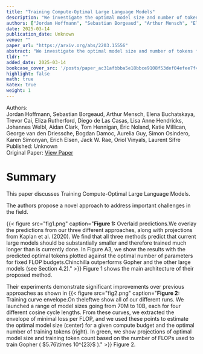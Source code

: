 ```yaml
---
title: "Training Compute-Optimal Large Language Models"
description: "We investigate the optimal model size and number of tokens for training a transformer language model under a given compute budget. We find that current large language models are significantly undertra..."
authors: ["Jordan Hoffmann", "Sebastian Borgeaud", "Arthur Mensch", "Elena Buchatskaya", "Trevor Cai", "Eliza Rutherford", "Diego de Las Casas", "Lisa Anne Hendricks", "Johannes Welbl", "Aidan Clark", "Tom Hennigan", "Eric Noland", "Katie Millican", "George van den Driessche", "Bogdan Damoc", "Aurelia Guy", "Simon Osindero", "Karen Simonyan", "Erich Elsen", "Jack W. Rae", "Oriol Vinyals", "Laurent Sifre"]
date: 2025-03-14
publication_date: Unknown
venue: ""
paper_url: "https://arxiv.org/abs/2203.15556"
abstract: "We investigate the optimal model size and number of tokens for training a transformer language model under a given compute budget. We find that current large language models are significantly undertrained, a consequence of the recent focus on scaling language models whilst keeping the amount of training data constant. By training over 400 language models ranging from 70 million to over 16 billion parameters on 5 to 500 billion tokens, we find that for compute-optimal training, the model size and the number of training tokens should be scaled equally: for every doubling of model size the number of training tokens should also be doubled. We test this hypothesis by training a predicted compute-optimal model, Chinchilla, that uses the same compute budget as Gopher but with 70B parameters and 4$\\times$ more more data. Chinchilla uniformly and significantly outperforms Gopher (280B), GPT-3 (175B), Jurassic-1 (178B), and Megatron-Turing NLG (530B) on a large range of downstream evaluation tasks. This also means that Chinchilla uses substantially less compute for fine-tuning and inference, greatly facilitating downstream usage. As a highlight, Chinchilla reaches a state-of-the-art average accuracy of 67.5% on the MMLU benchmark, greater than a 7% improvement over Gopher."
tldr: ""
added_date: 2025-03-14
bookcase_cover_src: '/posts/paper_ac31afbbba5e18bbce9108f53def04efee7f486b/thumbnail.png'
highlight: false
math: true
katex: true
weight: 1
---
```


<div class="paper-meta">
  <div class="paper-meta-item">
    <span class="paper-meta-label">Authors:</span>
    <div class="paper-authors">
      Jordan Hoffmann, Sebastian Borgeaud, Arthur Mensch, Elena Buchatskaya, Trevor Cai, Eliza Rutherford, Diego de Las Casas, Lisa Anne Hendricks, Johannes Welbl, Aidan Clark, Tom Hennigan, Eric Noland, Katie Millican, George van den Driessche, Bogdan Damoc, Aurelia Guy, Simon Osindero, Karen Simonyan, Erich Elsen, Jack W. Rae, Oriol Vinyals, Laurent Sifre
    </div>
  </div>
  <div class="paper-meta-item">
    <span class="paper-meta-label">Published:</span>
    <span>Unknown</span>
  </div>
  <div class="paper-meta-item">
    <span class="paper-meta-label">Original Paper:</span>
    <a href="https://arxiv.org/abs/2203.15556" target="_blank" rel="noopener">View Paper</a>
  </div>
</div>

# Summary

This paper discusses Training Compute-Optimal Large Language Models.

The authors propose a novel approach to address important challenges in the field.

{{< figure src="fig1.png" caption="**Figure 1:** Overlaid predictions.We overlay the predictions from our three different approaches, along with projections from Kaplan et al. (2020). We find that all three methods predict that current large models should be substantially smaller and therefore trained much longer than is currently done. In Figure A3, we show the results with the predicted optimal tokens plotted against the optimal number of parameters for fixed FLOP budgets.Chinchilla outperforms Gopher and the other large models (see Section 4.2)." >}}
Figure 1 shows the main architecture of their proposed method.

Their experiments demonstrate significant improvements over previous approaches as shown in 
{{< figure src="fig2.png" caption="**Figure 2:** Training curve envelope.On theleftwe show all of our different runs. We launched a range of model sizes going from 70M to 10B, each for four different cosine cycle lengths. From these curves, we extracted the envelope of minimal loss per FLOP, and we used these points to estimate the optimal model size (center) for a given compute budget and the optimal number of training tokens (right). In green, we show projections of optimal model size and training token count based on the number of FLOPs used to train Gopher ( \$5.76\\times 10^{23}\$ )." >}}
Figure 2.
